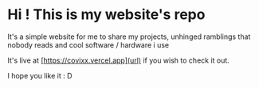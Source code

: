 # Hi ! This is my website's repo 

It's a simple website for me to share my projects, unhinged ramblings that nobody reads and cool software / hardware i use

It's live at [https://covixx.vercel.app](url) if you wish to check it out.

I hope you like it : D 

